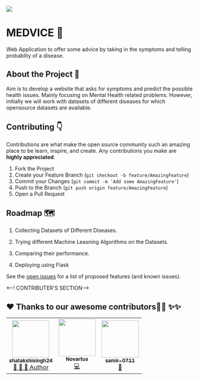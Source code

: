 ![](assets/medvice.gif)
# MEDVICE :heart_decoration:

Web Application to offer some advice by taking in the symptoms and telling probablity of a disease.


## About the Project :thought_balloon:

Aim is to develop a website that asks for symptoms and predict the possible health issues. Mainly focusing on Mental Health related problems. However, initially we will work with datasets of different diseases for which opensource datasets are available.


## Contributing :point_down:

Contributions are what make the open source community such an amazing place to be learn, inspire, and create. Any contributions you make are **highly appreciated**.

1. Fork the Project
2. Create your Feature Branch (`git checkout -b feature/AmazingFeature`)
3. Commit your Changes (`git commit -m 'Add some AmazingFeature'`)
4. Push to the Branch (`git push origin feature/AmazingFeature`)
5. Open a Pull Request


## Roadmap :world_map:

1. Collecting Datasets of Different Diseases. 

2. Trying different Machine Leasning Algorithms on the Datasets.

3. Comparing their performance.

4. Deploying using Flask

See the [open issues](https://github.com/shatakshisingh24/Medvice/issues) for a list of proposed features (and known issues).


<--! CONTRIBUTER'S SECTION-->

## ❤️ Thanks to our awesome contributors:technologist: ✨✨
<table>
  <tr>
    <td align="center">
            <a href="https://github.com/shatakshisingh24">
              <img src="https://avatars2.githubusercontent.com/u/51313537?v=4" width="100px" alt=""/><br />
              <sub><b>shatakshisingh24</b></sub>
            </a><br/>
            <a href="https://github.com/Jayshah6699/datascience-mashup/commits?author=shatakshisingh24">   
                👑 👀 💬 Author
            </a>
          </td>
    <td align="center">
            <a href="https://github.com/Novartus">
              <img src="https://avatars3.githubusercontent.com/u/62197910?v=4" width="100px" alt=""/><br />
              <sub><b>Novartus</b></sub>
            </a><br/>
            <a href="https://github.com/Jayshah6699/datascience-mashup/commits?author=Novartus">
                💻
            </a>
          </td>
    <td align="center">
            <a href="https://github.com/samir-0711">
              <img src="https://avatars0.githubusercontent.com/u/68433936?v=4" width="100px" alt=""/><br />
              <sub><b>samir-0711</b></sub>
            </a><br/>
            <a href="https://github.com/Jayshah6699/datascience-mashup/commits?author=samir-0711">
                📖
            </a>
          </td>
  </tr>
</table>



